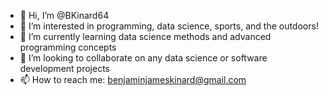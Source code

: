 - 👋 Hi, I’m @BKinard64
- 👀 I’m interested in programming, data science, sports, and the outdoors!
- 🌱 I’m currently learning data science methods and advanced programming concepts
- 💞️ I’m looking to collaborate on any data science or software development projects
- 📫 How to reach me: benjaminjameskinard@gmail.com

<!---
BKinard64/BKinard64 is a ✨ special ✨ repository because its `README.md` (this file) appears on your GitHub profile.
You can click the Preview link to take a look at your changes.
--->
